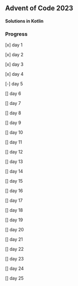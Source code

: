 ## Advent of Code 2023

#### Solutions in Kotlin

### Progress

[x] day 1

[x] day 2

[x] day 3

[x] day 4

[-] day 5

[] day 6

[] day 7

[] day 8

[] day 9

[] day 10

[] day 11

[] day 12

[] day 13

[] day 14

[] day 15

[] day 16

[] day 17

[] day 18

[] day 19

[] day 20

[] day 21

[] day 22

[] day 23

[] day 24

[] day 25
